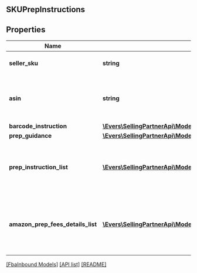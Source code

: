 ## SKUPrepInstructions

## Properties

Name | Type | Description | Notes
------------ | ------------- | ------------- | -------------
**seller_sku** | **string** | The seller SKU of the item. | [optional]
**asin** | **string** | The Amazon Standard Identification Number (ASIN) of the item. | [optional]
**barcode_instruction** | [**\Evers\SellingPartnerApi\Model\FbaInbound\BarcodeInstruction**](BarcodeInstruction.md) |  | [optional]
**prep_guidance** | [**\Evers\SellingPartnerApi\Model\FbaInbound\PrepGuidance**](PrepGuidance.md) |  | [optional]
**prep_instruction_list** | [**\Evers\SellingPartnerApi\Model\FbaInbound\PrepInstruction[]**](PrepInstruction.md) | A list of preparation instructions to help with item sourcing decisions. | [optional]
**amazon_prep_fees_details_list** | [**\Evers\SellingPartnerApi\Model\FbaInbound\AmazonPrepFeesDetails[]**](AmazonPrepFeesDetails.md) | A list of preparation instructions and fees for Amazon to prep goods for shipment. | [optional]

[[FbaInbound Models]](../) [[API list]](../../Api) [[README]](../../../README.md)
